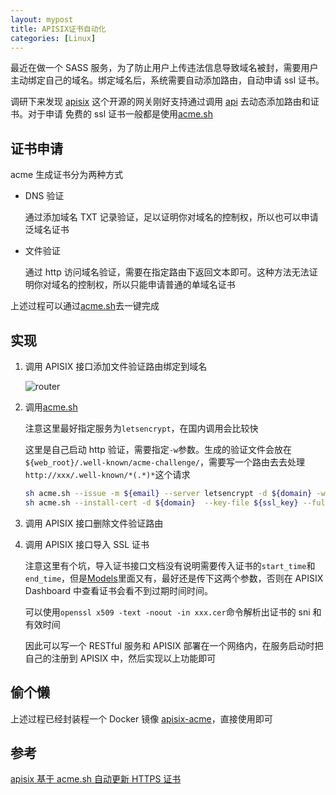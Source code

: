 ```yaml
---
layout: mypost
title: APISIX证书自动化
categories: [Linux]
---
```


最近在做一个 SASS 服务，为了防止用户上传违法信息导致域名被封，需要用户主动绑定自己的域名。绑定域名后，系统需要自动添加路由，自动申请 ssl 证书。

调研下来发现 [apisix](https://github.com/apache/apisix) 这个开源的网关刚好支持通过调用 [api](https://apisix.apache.org/zh/docs/apisix/admin-api) 去动态添加路由和证书。对于申请 免费的 ssl 证书一般都是使用[acme.sh](https://github.com/acmesh-official/acme.sh)

## 证书申请

acme 生成证书分为两种方式

- DNS 验证

  通过添加域名 TXT 记录验证，足以证明你对域名的控制权，所以也可以申请泛域名证书

- 文件验证

  通过 http 访问域名验证，需要在指定路由下返回文本即可。这种方法无法证明你对域名的控制权，所以只能申请普通的单域名证书

上述过程可以通过[acme.sh](https://github.com/acmesh-official/acme.sh)去一键完成

## 实现

1. 调用 APISIX 接口添加文件验证路由绑定到域名

   ![router](router.png)

2. 调用[acme.sh](https://github.com/acmesh-official/acme.sh)

   注意这里最好指定服务为`letsencrypt`，在国内调用会比较快

   这里是自己启动 http 验证，需要指定`-w`参数。生成的验证文件会放在`${web_root}/.well-known/acme-challenge/`，需要写一个路由去去处理`http://xxx/.well-known/*(.*)*`这个请求

   ```sh
   sh acme.sh --issue -m ${email} --server letsencrypt -d ${domain} -w ${web_root}
   sh acme.sh --install-cert -d ${domain}  --key-file ${ssl_key} --fullchain-file ${ssl_cer}
   ```

3. 调用 APISIX 接口删除文件验证路由

4. 调用 APISIX 接口导入 SSL 证书

   注意这里有个坑，导入证书接口文档没有说明需要传入证书的`start_time`和`end_time`，但是[Models](https://apisix.apache.org/zh/docs/dashboard/api/api/#ssl)里面又有，最好还是传下这两个参数，否则在 APISIX Dashboard 中查看证书会看不到过期时间时间。

   可以使用`openssl x509 -text -noout -in xxx.cer`命令解析出证书的 sni 和有效时间

   因此可以写一个 RESTful 服务和 APISIX 部署在一个网络内，在服务启动时把自己的注册到 APISIX 中，然后实现以上功能即可

## 偷个懒

上述过程已经封装程一个 Docker 镜像 [apisix-acme](https://github.com/TMaize/apisix-acme)，直接使用即可

## 参考

[apisix 基于 acme.sh 自动更新 HTTPS 证书](https://anjia0532.github.io/2021/05/24/renew-hook-update-apisix/)
